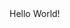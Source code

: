 <html> 
  <head>
    <title>Matteo Vicari's blog for the Statistics course</title>
  </head>
  <body>
    Hello World!
  </body>
</html>